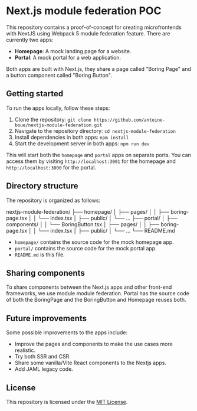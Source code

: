 # Next.js module federation POC

This repository contains a proof-of-concept for creating microfrontends with NextJS using Webpack 5 module federation feature. There are currently two apps:

- **Homepage**: A mock landing page for a website.
- **Portal**: A mock portal for a web application.

Both apps are built with Next.js, they share a page called "Boring Page" and a button component called "Boring Button".

## Getting started

To run the apps locally, follow these steps:

1. Clone the repository: `git clone https://github.com/antoine-boue/nextjs-module-federation.git`
2. Navigate to the repository directory: `cd nextjs-module-federation`
3. Install dependencies in both apps: `npm install`
4. Start the development server in both apps: `npm run dev`

This will start both the `homepage` and `portal` apps on separate ports. You can access them by visiting `http://localhost:3001` for the homepage and `http://localhost:3000` for the portal.

## Directory structure

The repository is organized as follows:

nextjs-module-federation/
├── homepage/
│ ├── pages/
│ │ ├── boring-page.tsx
│ │ └── index.tsx
│ ├── public/
│ └── ...
├── portal/
│ ├── components/
│ │ └── BoringButton.tsx
│ ├── pages/
│ │ ├── boring-page.tsx
│ │ └── index.tsx
│ ├── public/
│ └── ...
└── README.md

- `homepage/` contains the source code for the mock homepage app.
- `portal/` contains the source code for the mock portal app.
- `README.md` is this file.

## Sharing components

To share components between the Next.js apps and other front-end frameworks, we use module module federation. Portal has the source code of both the BoringPage and the BoringButton and Homepage reuses both.

## Future improvements

Some possible improvements to the apps include:

- Improve the pages and components to make the use cases more realistic.
- Try both SSR and CSR.
- Share some vanilla/Vite React components to the Nextjs apps.
- Add JAML legacy code.

## License

This repository is licensed under the [MIT License](https://opensource.org/licenses/MIT).
